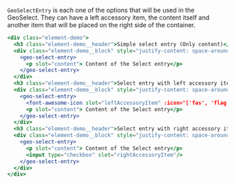 `GeoSelectEntry` is each one of the options that will be used in the GeoSelect.
They can have a left accessory item, the content itself and another item that will be placed 
on the right side of the container.

```jsx
<div class="element-demo">
  <h3 class="element-demo__header">Simple select entry (Only content)</h3>
  <div class="element-demo__block" style="justify-content: space-around;">
    <geo-select-entry>
      <p slot="content"> Content of the Select entry</p>
    </geo-select-entry>
  </div>
  <h3 class="element-demo__header">Select entry with left accessory item</h3>
  <div class="element-demo__block" style="justify-content: space-around;">
    <geo-select-entry>
      <font-awesome-icon slot="leftAccessoryItem" :icon="['fas', 'flag']"/>
      <p slot="content"> Content of the Select entry</p>
    </geo-select-entry>
  </div>
  <h3 class="element-demo__header">Select entry with right accessory item</h3>
  <div class="element-demo__block" style="justify-content: space-around;">
    <geo-select-entry>
      <p slot="content"> Content of the Select entry</p>
      <input type="checkbox" slot="rightAccessoryItem"/>
    </geo-select-entry>
  </div>
</div>
```
